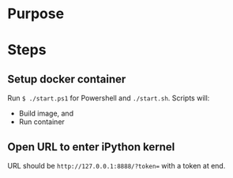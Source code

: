 # Purpose

# Steps
## Setup docker container
Run `$ ./start.ps1` for Powershell and `./start.sh`.
Scripts will:
- Build image, and
- Run container

## Open URL to enter iPython kernel
URL should be `http://127.0.0.1:8888/?token=` with a token at end.